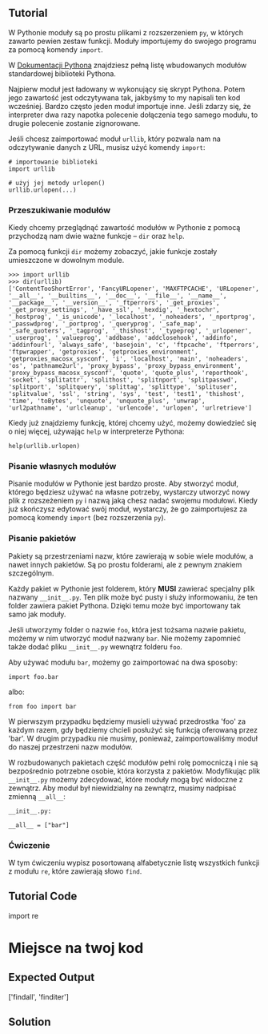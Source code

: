 Tutorial
--------

W Pythonie moduły są po prostu plikami z rozszerzeniem `py`, w których zawarto pewien zestaw funkcji. Moduły importujemy do swojego programu za pomocą komendy `import`. 

W [Dokumentacji Pythona](http://docs.python.org/2/library/) znajdziesz pełną listę wbudowanych modułów standardowej biblioteki Pythona.

Najpierw moduł jest ładowany w wykonujący się skrypt Pythona. Potem jego zawartość jest odczytywana tak, jakbyśmy to my napisali ten kod wcześniej. Bardzo często jeden moduł importuje inne. Jeśli zdarzy się, że interpreter dwa razy napotka polecenie dołączenia tego samego modułu, to drugie polecenie zostanie zignorowane.

Jeśli chcesz zaimportować moduł `urllib`, który pozwala nam na odczytywanie danych z URL, musisz użyć komendy `import`:

    # importowanie biblioteki
    import urllib

    # użyj jej metody urlopen()
    urllib.urlopen(...)

### Przeszukiwanie modułów

Kiedy chcemy przeglądnąć zawartość modułów w Pythonie z pomocą przychodzą nam dwie ważne funkcje – `dir` oraz `help`.

Za pomocą funkcji `dir` możemy zobaczyć, jakie funkcje zostały umieszczone w dowolnym module.

    >>> import urllib
    >>> dir(urllib)
    ['ContentTooShortError', 'FancyURLopener', 'MAXFTPCACHE', 'URLopener', '__all__', '__builtins__', '__doc__', '__file__', '__name__', '__package__', '__version__', '_ftperrors', '_get_proxies', '_get_proxy_settings', '_have_ssl', '_hexdig', '_hextochr', '_hostprog', '_is_unicode', '_localhost', '_noheaders', '_nportprog', '_passwdprog', '_portprog', '_queryprog', '_safe_map', '_safe_quoters', '_tagprog', '_thishost', '_typeprog', '_urlopener', '_userprog', '_valueprog', 'addbase', 'addclosehook', 'addinfo', 'addinfourl', 'always_safe', 'basejoin', 'c', 'ftpcache', 'ftperrors', 'ftpwrapper', 'getproxies', 'getproxies_environment', 'getproxies_macosx_sysconf', 'i', 'localhost', 'main', 'noheaders', 'os', 'pathname2url', 'proxy_bypass', 'proxy_bypass_environment', 'proxy_bypass_macosx_sysconf', 'quote', 'quote_plus', 'reporthook', 'socket', 'splitattr', 'splithost', 'splitnport', 'splitpasswd', 'splitport', 'splitquery', 'splittag', 'splittype', 'splituser', 'splitvalue', 'ssl', 'string', 'sys', 'test', 'test1', 'thishost', 'time', 'toBytes', 'unquote', 'unquote_plus', 'unwrap', 'url2pathname', 'urlcleanup', 'urlencode', 'urlopen', 'urlretrieve']

Kiedy już znajdziemy funkcję, której chcemy użyć, możemy dowiedzieć się o niej więcej, używając `help` w interpreterze Pythona:

    help(urllib.urlopen)

### Pisanie własnych modułów

Pisanie modułów w Pythonie jest bardzo proste. Aby stworzyć moduł, którego będziesz używać na własne potrzeby, wystarczy utworzyć nowy plik z rozszeżeniem `py` i nazwą jaką chesz nadać swojemu modułowi. Kiedy już skończysz edytować swój moduł, wystarczy, że go zaimportujesz za pomocą komendy `import` (bez rozszerzenia `py`).

### Pisanie pakietów

Pakiety są przestrzeniami nazw, które zawierają w sobie wiele modułów, a nawet innych pakietów. Są po prostu folderami, ale z pewnym znakiem szczególnym.

Każdy pakiet w Pythonie jest folderem, który **MUSI** zawierać specjalny plik nazwany `__init__.py`. Ten plik może być pusty i służy informowaniu, że ten folder zawiera pakiet Pythona. Dzięki temu może być importowany tak samo jak moduły.

Jeśli utworzymy folder o nazwie `foo`, która jest tożsama nazwie pakietu, możemy w nim utworzyć moduł nazwany `bar`. Nie możemy zapomnieć także dodać pliku `__init__.py` wewnątrz folderu `foo`.

Aby używać modułu `bar`, możemy go zaimportować na dwa sposoby:

    import foo.bar

albo:

    from foo import bar

W pierwszym przypadku będziemy musieli używać przedrostka 'foo' za każdym razem, gdy będziemy chcieli posłużyć się funkcją oferowaną przez 'bar'. W drugim przypadku nie musimy, ponieważ, zaimportowaliśmy moduł do naszej przestrzeni nazw modułów.

W rozbudowanych pakietach część modułów pełni rolę pomocniczą i nie są bezpośrednio potrzebne osobie, która korzysta z pakietów. Modyfikując plik `__init__.py` możemy zdecydować, które moduły mogą być widoczne z zewnątrz. Aby moduł był niewidzialny na zewnątrz, musimy nadpisać zmienną `__all__`:

    __init__.py:

    __all__ = ["bar"]

### Ćwiczenie

W tym ćwiczeniu wypisz posortowaną alfabetycznie listę wszystkich funkcji z modułu `re`, które zawierają słowo `find`.

Tutorial Code
-------------

import re

# Miejsce na twoj kod

Expected Output
---------------

['findall', 'finditer']

Solution
--------
